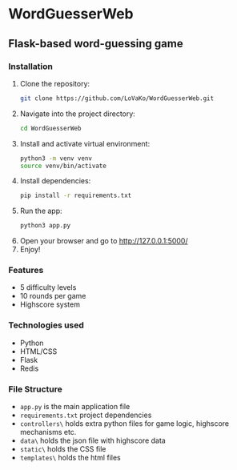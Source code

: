 # WordGuesserWeb 
## Flask-based word-guessing game

### Installation
1. Clone the repository:
    ```bash
    git clone https://github.com/LoVaKo/WordGuesserWeb.git
    ```
2. Navigate into the project directory:
   ```bash
   cd WordGuesserWeb
   ```
3. Install and activate virtual environment:
   ```bash
   python3 -m venv venv
   source venv/bin/activate
   ```
4. Install dependencies:
   ```bash
   pip install -r requirements.txt
   ```
5. Run the app:
   ```bash
   python3 app.py
   ```
5. Open your browser and go to http://127.0.0.1:5000/
6. Enjoy!

### Features 
- 5 difficulty levels
- 10 rounds per game
- Highscore system

### Technologies used
- Python
- HTML/CSS
- Flask
- Redis

### File Structure
- `app.py` is the main application file
- `requirements.txt` project dependencies
- `controllers\` holds extra python files for game logic, highscore mechanisms etc.
- `data\` holds the json file with highscore data
- `static\` holds the CSS file
- `templates\` holds the html files
